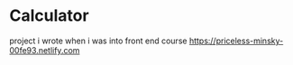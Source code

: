 # Calculator
project i wrote when i was into front end course
https://priceless-minsky-00fe93.netlify.com
